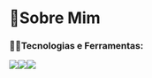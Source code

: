 
<h1>🙋Sobre Mim</h1>
<h3>👨‍💻Tecnologias e Ferramentas:</h3>
<div style="display: flex;">
<img src="https://img.shields.io/badge/javascript-%23323330.svg?style=for-the-badge&logo=javascript&logoColor=%23F7DF1E">
<img src="https://img.shields.io/badge/java-%23ED8B00.svg?style=for-the-badge&logo=openjdk&logoColor=white"">
<img src="https://img.shields.io/badge/python-3670A0?style=for-the-badge&logo=python&logoColor=ffdd54">
</div>
